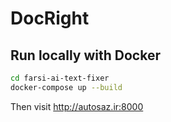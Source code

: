# DocRight

## Run locally with Docker

```bash
cd farsi-ai-text-fixer
docker-compose up --build
```

Then visit http://autosaz.ir:8000
